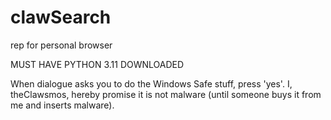 # clawSearch
rep for personal browser

MUST HAVE PYTHON 3.11 DOWNLOADED

When dialogue asks you to do the Windows Safe stuff, press 'yes'. I, theClawsmos, hereby promise it is not malware (until someone buys it from me and inserts malware).
